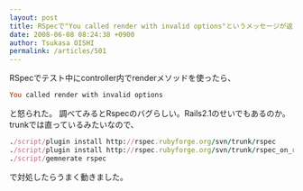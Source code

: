 ```yaml
---
layout: post
title: RSpecで"You called render with invalid options"というメッセージが返されたら
date: 2008-06-08 08:24:38 +0900
author: Tsukasa OISHI
permalink: /articles/501
---
```


RSpecでテスト中にcontroller内でrenderメソッドを使ったら、

```ruby
You called render with invalid options
```

と怒られた。
調べてみるとRspecのバグらしい。Rails2.1のせいでもあるのか。trunkでは直っているみたいなので、

```ruby
./script/plugin install http://rspec.rubyforge.org/svn/trunk/rspec
./script/plugin install http://rspec.rubyforge.org/svn/trunk/rspec_on_rails
./script/gemnerate rspec
```

で対処したらうまく動きました。

